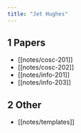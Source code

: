 ```yaml
---
title: "Jet Hughes"
---
```


## 1 Papers

- [[notes/cosc-201]]
- [[notes/cosc-202]]
- [[notes/info-201]]
- [[notes/info-203]]

## 2 Other

- [[notes/templates]]